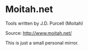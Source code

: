 Moitah.net
==========

Tools written by J.D. Purcell (Moitah)

Source: http://www.moitah.net/

This is just a small personal mirror.
